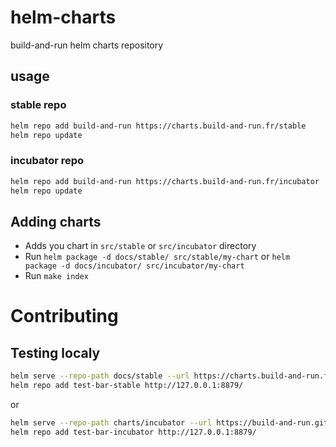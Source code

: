# helm-charts

build-and-run helm charts repository

## usage

### stable repo

```sh
helm repo add build-and-run https://charts.build-and-run.fr/stable
helm repo update
```

### incubator repo

```sh
helm repo add build-and-run https://charts.build-and-run.fr/incubator
helm repo update
```

## Adding charts

- Adds you chart in `src/stable` or `src/incubator` directory
- Run `helm package -d docs/stable/ src/stable/my-chart` or `helm package -d docs/incubator/ src/incubator/my-chart`
- Run `make index`

# Contributing

## Testing localy

```sh
helm serve --repo-path docs/stable --url https://charts.build-and-run.fr/stable
helm repo add test-bar-stable http://127.0.0.1:8879/
```

or

```sh
helm serve --repo-path charts/incubator --url https://build-and-run.github.io/helm-charts/charts/incubator
helm repo add test-bar-incubator http://127.0.0.1:8879/
```
